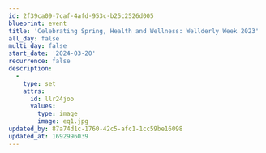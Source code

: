 ```yaml
---
id: 2f39ca09-7caf-4afd-953c-b25c2526d005
blueprint: event
title: 'Celebrating Spring, Health and Wellness: Wellderly Week 2023'
all_day: false
multi_day: false
start_date: '2024-03-20'
recurrence: false
description:
  -
    type: set
    attrs:
      id: llr24joo
      values:
        type: image
        image: eq1.jpg
updated_by: 87a74d1c-1760-42c5-afc1-1cc59be16098
updated_at: 1692996039
---
```

